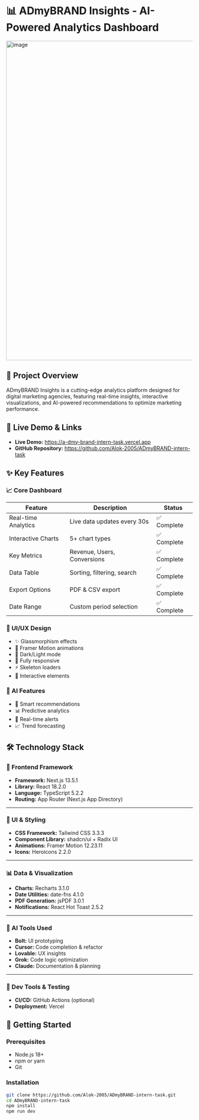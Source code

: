 # 📊 ADmyBRAND Insights - AI-Powered Analytics Dashboard

<img width="1892" height="862" alt="image" src="https://github.com/user-attachments/assets/15565fa8-a82b-42ee-bf14-f4bcc2f0c1ab" />

## 🌟 Project Overview
ADmyBRAND Insights is a cutting-edge analytics platform designed for digital marketing agencies, featuring real-time insights, interactive visualizations, and AI-powered recommendations to optimize marketing performance.

## 🚀 Live Demo & Links
- **Live Demo:** https://a-dmy-brand-intern-task.vercel.app
- **GitHub Repository:** https://github.com/Alok-2005/ADmyBRAND-intern-task

## ✨ Key Features

### 📈 Core Dashboard
| Feature | Description | Status |
|---------|-------------|--------|
| Real-time Analytics | Live data updates every 30s | ✅ Complete |
| Interactive Charts | 5+ chart types | ✅ Complete |
| Key Metrics | Revenue, Users, Conversions | ✅ Complete |
| Data Table | Sorting, filtering, search | ✅ Complete |
| Export Options | PDF & CSV export | ✅ Complete |
| Date Range | Custom period selection | ✅ Complete |

### 🎨 UI/UX Design
- ✨ Glassmorphism effects
- 🌊 Framer Motion animations
- 🌙 Dark/Light mode
- 📱 Fully responsive
- ⚡ Skeleton loaders
- 🎯 Interactive elements

### 🤖 AI Features
- 🧠 Smart recommendations
- 📊 Predictive analytics
- 🔔 Real-time alerts
- 📈 Trend forecasting

## 🛠️ Technology Stack

### 🧩 Frontend Framework
- **Framework:** Next.js 13.5.1  
- **Library:** React 18.2.0  
- **Language:** TypeScript 5.2.2  
- **Routing:** App Router (Next.js App Directory)

---

### 🎨 UI & Styling
- **CSS Framework:** Tailwind CSS 3.3.3  
- **Component Library:** shadcn/ui + Radix UI  
- **Animations:** Framer Motion 12.23.11  
- **Icons:** Heroicons 2.2.0

---

### 📊 Data & Visualization
- **Charts:** Recharts 3.1.0  
- **Date Utilities:** date-fns 4.1.0  
- **PDF Generation:** jsPDF 3.0.1  
- **Notifications:** React Hot Toast 2.5.2

---

### 🧠 AI Tools Used
- **Bolt:** UI prototyping  
- **Cursor:** Code completion & refactor  
- **Lovable:** UX insights  
- **Grok:** Code logic optimization  
- **Claude:** Documentation & planning

---

### 🔧 Dev Tools & Testing   
- **CI/CD:** GitHub Actions (optional)  
- **Deployment:** Vercel

## 🚀 Getting Started

### Prerequisites
- Node.js 18+
- npm or yarn
- Git

### Installation
```bash
git clone https://github.com/Alok-2005/ADmyBRAND-intern-task.git
cd ADmyBRAND-intern-task
npm install
npm run dev


